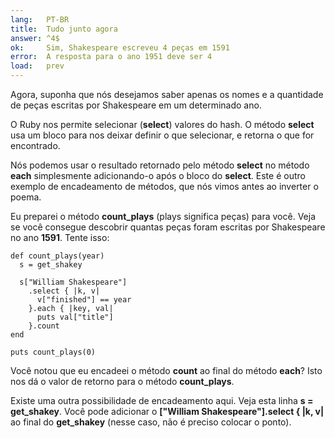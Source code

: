 ```yaml
---
lang:   PT-BR
title:  Tudo junto agora
answer: ^4$
ok:     Sim, Shakespeare escreveu 4 peças em 1591
error:  A resposta para o ano 1951 deve ser 4
load:   prev
---
```


Agora, suponha que nós desejamos saber apenas os nomes e a quantidade de peças escritas
por Shakespeare em um determinado ano.

O Ruby nos permite selecionar (__select__) valores do hash. O método __select__ usa um bloco
para nos deixar definir o que selecionar, e retorna o que for encontrado.

Nós podemos usar o resultado retornado pelo método __select__ no método __each__ simplesmente
adicionando-o após o bloco do __select__. Este é outro exemplo de encadeamento de métodos, que nós
vimos antes ao inverter o poema.

Eu preparei o método __count\_plays__ (plays significa peças) para você. Veja se você consegue descobrir
quantas peças foram escritas por Shakespeare no ano __1591__. Tente isso:

    def count_plays(year)
      s = get_shakey

      s["William Shakespeare"]
        .select { |k, v|
          v["finished"] == year
        }.each { |key, val|
          puts val["title"]
        }.count
    end

    puts count_plays(0)

Você notou que eu encadeei o método __count__ ao final do método __each__? Isto nos dá o valor
de retorno para o método __count\_plays__.

Existe uma outra possibilidade de encadeamento aqui. Veja esta linha __s = get_shakey__.
Você pode adicionar o __["William Shakespeare"].select { |k, v|__ ao final do __get_shakey__
(nesse caso, não é preciso colocar o ponto).
